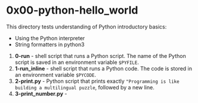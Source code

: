 # 0x00-python-hello_world
This directory tests understanding of Python introductory basics:
- Using the Python interpreter
- String formatters in python3
1. **0-run** - shell script that runs a Python script. The name of the Python script is saved in an environment variable `$PYFILE`.
2. **1-run_inline** - shell script that runs a Python code. The code is stored in an environment variable `$PYCODE`.
3. **2-print.py** - Python script that prints exactly `"Programming is like building a multilingual puzzle`, followed by a new line.
4. **3-print_number.py** - 
